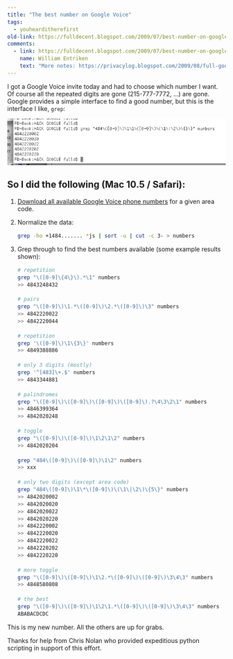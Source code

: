 ```yaml
---
title: "The best number on Google Voice"
tags: 
  - youhearditherefirst	
old-link: https://fulldecent.blogspot.com/2009/07/best-number-on-google-voice.html
comments:
  - link: https://fulldecent.blogspot.com/2009/07/best-number-on-google-voice.html#comment-8920784486157531034
    name: William Entriken
    text: "More notes: https://privacylog.blogspot.com/2009/08/full-google-hack.html"
---
```


I got a Google Voice invite today and had to choose which number I want. Of course all the repeated digits are gone (215-777-7772, ...) are gone. Google provides a simple interface to find a good number, but this is the interface I like, `grep`:

![Grepping through Google Voice numbers](assets/images/2009-07-11-best-number-on-google-voice.png)

## So I did the following (Mac 10.5 / Safari):

1. [Download all available Google Voice phone numbers](full-google-voice-hack) for a given area code.

2. Normalize the data:

    ```bash
    grep -ho +1484....... *js | sort -u | cut -c 3- > numbers
    ```

3. Grep through to find the best numbers available (some example results shown):

    ```bash
    # repetition
    grep "\([0-9]\{4\}\).*\1" numbers
    >> 4843248432

    # pairs
    grep "\([0-9]\)\1.*\([0-9]\)\2.*\([0-9]\)\3" numbers
    >> 4842220022
    >> 4842220044

    # repetition
    grep '\([0-9]\)\1\{3\}' numbers
    >> 4849388886

    # only 3 digits (mostly)
    grep '^[483]\+.$' numbers
    >> 4843344881

    # palindromes
    grep "\([0-9]\)\([0-9]\)\([0-9]\)\([0-9]\).?\4\3\2\1" numbers
    >> 4846399364
    >> 4842020248

    # toggle
    grep "\([0-9]\)\([0-9]\)\1\2\1\2" numbers
    >> 4842020204

    grep "484\([0-9]\)\([0-9]\)\1\2" numbers
    >> xxx

    # only two digits (except area code)
    grep "484\([0-9]\)\1\*\([0-9]\)\(\1\|\2\)\{5\}" numbers
    >> 4842020002
    >> 4842020020
    >> 4842020022
    >> 4842020220
    >> 4842220002
    >> 4842220020
    >> 4842220022
    >> 4842220202
    >> 4842220220

    # more toggle
    grep "\([0-9]\)\([0-9]\)\1\2.*\([0-9]\)\([0-9]\)\3\4\3" numbers
    >> 4848580808

    # the best
    grep "\([0-9]\)\([0-9]\)\1\2\1.*\([0-9]\)\([0-9]\)\3\4\3" numbers
    ABABACDCDC
    ```
    
This is my new number. All the others are up for grabs.

Thanks for help from Chris Nolan who provided expeditious python scripting in support of this effort.